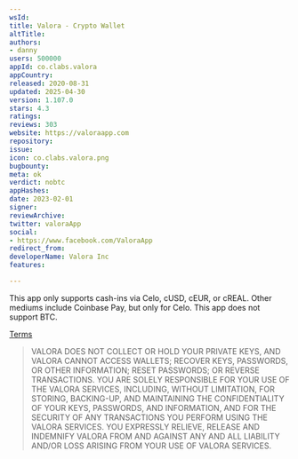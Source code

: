 ```yaml
---
wsId: 
title: Valora - Crypto Wallet
altTitle: 
authors:
- danny
users: 500000
appId: co.clabs.valora
appCountry: 
released: 2020-08-31
updated: 2025-04-30
version: 1.107.0
stars: 4.3
ratings: 
reviews: 303
website: https://valoraapp.com
repository: 
issue: 
icon: co.clabs.valora.png
bugbounty: 
meta: ok
verdict: nobtc
appHashes: 
date: 2023-02-01
signer: 
reviewArchive: 
twitter: valoraApp
social:
- https://www.facebook.com/ValoraApp
redirect_from: 
developerName: Valora Inc
features: 

---
```


This app only supports cash-ins via Celo, cUSD, cEUR, or cREAL. Other mediums include Coinbase Pay, but only for Celo. This app does not support BTC.

[Terms](https://valoraapp.com/terms)

> VALORA DOES NOT COLLECT OR HOLD YOUR PRIVATE KEYS, AND VALORA CANNOT ACCESS WALLETS; RECOVER KEYS, PASSWORDS, OR OTHER INFORMATION; RESET PASSWORDS; OR REVERSE TRANSACTIONS. YOU ARE SOLELY RESPONSIBLE FOR YOUR USE OF THE VALORA SERVICES, INCLUDING, WITHOUT LIMITATION, FOR STORING, BACKING-UP, AND MAINTAINING THE CONFIDENTIALITY OF YOUR KEYS, PASSWORDS, AND INFORMATION, AND FOR THE SECURITY OF ANY TRANSACTIONS YOU PERFORM USING THE VALORA SERVICES. YOU EXPRESSLY RELIEVE, RELEASE AND INDEMNIFY VALORA FROM AND AGAINST ANY AND ALL LIABILITY AND/OR LOSS ARISING FROM YOUR USE OF VALORA SERVICES.